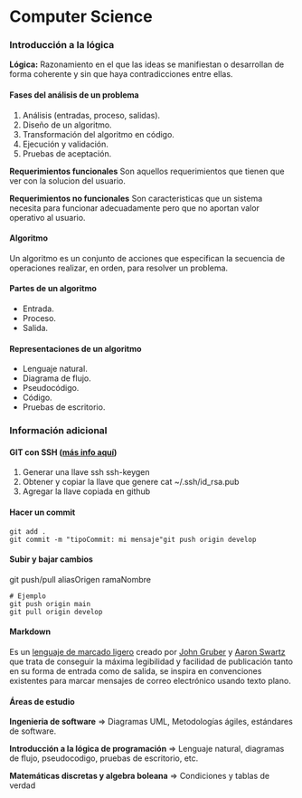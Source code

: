 # Computer Science

### Introducción a la lógica

**Lógica:** Razonamiento en el que las ideas se manifiestan o  desarrollan de forma coherente y sin que haya contradicciones entre ellas.

#### **Fases del análisis de un problema**

1. Análisis (entradas, proceso, salidas).
2. Diseño de un algoritmo.
3. Transformación del algoritmo en código.
4. Ejecución y validación.
5. Pruebas de aceptación.

**Requerimientos funcionales**
Son aquellos requerimientos que tienen que ver con la solucion del usuario.

**Requerimientos no funcionales**
Son caracteristicas que un sistema necesita para funcionar adecuadamente pero que no aportan valor operativo al usuario.

#### Algoritmo

Un algoritmo es un conjunto de acciones que especifican la secuencia de operaciones realizar, en orden, para resolver un problema.

#### Partes de un algoritmo

* Entrada.
* Proceso.
* Salida.

#### Representaciones de un algoritmo

* Lenguaje natural.
* Diagrama de flujo.
* Pseudocódigo.
* Código.
* Pruebas de escritorio.

### Información adicional

#### **GIT con SSH ([más info aquí](https://git-scm.com/book/es/v2/Git-en-el-Servidor-Generando-tu-clave-p%C3%BAblica-SSH))**

1. Generar una llave ssh
   ssh-keygen
2. Obtener y copiar la llave que genere
   cat ~/.ssh/id_rsa.pub
3. Agregar la llave copiada en github

#### **Hacer un commit**

```
git add .
git commit -m "tipoCommit: mi mensaje"git push origin develop
```

#### **Subir y bajar cambios**

git push/pull aliasOrigen ramaNombre

```
# Ejemplo
git push origin main
git pull origin develop

```

#### **Markdown**

Es un [lenguaje de marcado ligero](https://es.wikipedia.org/wiki/Lenguajes_de_marcas_ligeros "Lenguajes de marcas ligeros") creado por [John Gruber](https://en.wikipedia.org/wiki/John_Gruber "en:John Gruber") y [Aaron Swartz](https://es.wikipedia.org/wiki/Aaron_Swartz "Aaron Swartz") que trata de conseguir la máxima legibilidad y facilidad de publicación tanto en su forma de entrada como de salida, se inspira en convenciones existentes para marcar mensajes de correo electrónico usando texto plano.

#### **Áreas de estudio**

**Ingenieria de software** => Diagramas UML, Metodologías ágiles, estándares de software.

**Introducción a la lógica de programación** => Lenguaje natural, diagramas de flujo, pseudocodigo, pruebas de escritorio, etc.

**Matemáticas discretas y algebra boleana** => Condiciones y tablas de verdad
